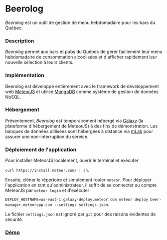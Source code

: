 # Beerolog
*Beerolog* est un outil de gestion de menu hebdomadaire pour les bars du Québec.

### Description
*Beerolog* permet aux bars et pubs du Québec de gérer facilement leur menu hebdomadaire de consommation alcoolisées et d'afficher rapidement leur nouvelle sélection à leurs clients.

### Implémentation

Beerolog est développé entièrement avec le framework de développement web [MeteorJS](https://www.meteor.com/) et utilise [MongoDB](https://www.mongodb.com/) comme système de gestion de données NoSQL.

### Hébergement
Présentement, *Beerolog* est temporairement hébergé via [Galaxy](https://galaxy.meteor.com/) (la plateforme d'hébergement de MeteorJS) à des fins de démonstration. Les banques de données utilisées sont hébergées à distance via [mLab](https://mlab.com/) pour assurer une non-interruption du service.

### Déploiement de l'application

Pour installer MeteorJS localement, ouvrir le terminal et exécuter

`curl https://install.meteor.com/ | sh`.

Ensuite, clôner le répertoire et simplement rouler `meteor`. Pour déployer l'application en tant qu'administrateur, il suffit de se connecter au compte MeteorJS par `meteor login` et d'exécuter

`DEPLOY_HOSTNAME=us-east-1.galaxy-deploy.meteor.com meteor deploy beer-manager.meteorapp.com --settings settings.json`.

Le fichier `settings.json` est ignoré par `git` pour des raisons évidentes de sécurité.


### [Démo](http://beer-manage.meteorapp.com)
